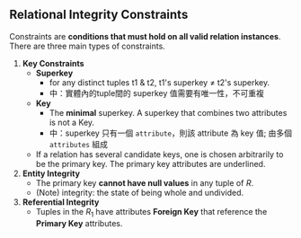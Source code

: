 ## Relational Integrity Constraints
Constraints are **conditions that must hold on all valid relation instances**. There are three main types of constraints.
1. **Key Constraints**
    - **Superkey**
        - for any distinct tuples t1 & t2, t1's superkey $\neq$ t2's superkey.
        - 中：實體內的tuple間的 superkey 值需要有唯一性，不可重複
    - **Key**
        - The **minimal** superkey. A superkey that combines two attributes is not a Key.
        - 中：superkey 只有一個 `attribute`，則該 attribute 為 key 值; 由多個 `attributes` 組成
    - If a relation has several candidate keys, one is chosen arbitrarily to be the primary key. The primary key attributes are underlined.
2. **Entity Integrity**
    - The primary key **cannot have null values** in any tuple of $R$.
    - (Note) integrity: the state of being whole and undivided.
3. **Referential Integrity**
    - Tuples in the $R_1$ have attributes **Foreign Key** that reference the **Primary Key** attributes.
